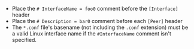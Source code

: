 - Place the `# InterfaceName = foo0` comment before the `[Interface]` header
- Place the `# Description = bar0` comment before each `[Peer]` header
- The `*.conf` file's basename (not including the `.conf` extension) must be a valid Linux interface name if the `#InterfaceName` comment isn't specified.